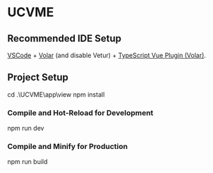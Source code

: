 # UCVME

## Recommended IDE Setup

[VSCode](https://code.visualstudio.com/) + [Volar](https://marketplace.visualstudio.com/items?itemName=Vue.volar) (and disable Vetur) + [TypeScript Vue Plugin (Volar)](https://marketplace.visualstudio.com/items?itemName=Vue.vscode-typescript-vue-plugin).


## Project Setup
cd .\UCVME\app\view
npm install


### Compile and Hot-Reload for Development
npm run dev

### Compile and Minify for Production
npm run build